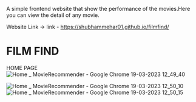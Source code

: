 A simple frontend website that show the performance of the movies.Here you can view the detail of any movie.

Website Link ->  link - https://shubhammehar01.github.io/filmfind/

# FILM FIND
HOME PAGE 
![Home _ MovieRecommender - Google Chrome 19-03-2023 12_49_40](https://user-images.githubusercontent.com/91693626/226160229-4f25267f-094a-440a-a01a-ab2142b94fb3.png)


![Home _ MovieRecommender - Google Chrome 19-03-2023 12_50_10](https://user-images.githubusercontent.com/91693626/226160232-6fc99919-198d-446e-a32f-10139b6c8c98.png)
![Home _ MovieRecommender - Google Chrome 19-03-2023 12_50_15](https://user-images.githubusercontent.com/91693626/226160235-f5e9f2f2-5c09-460e-8d4e-bdda116ca40d.png)
